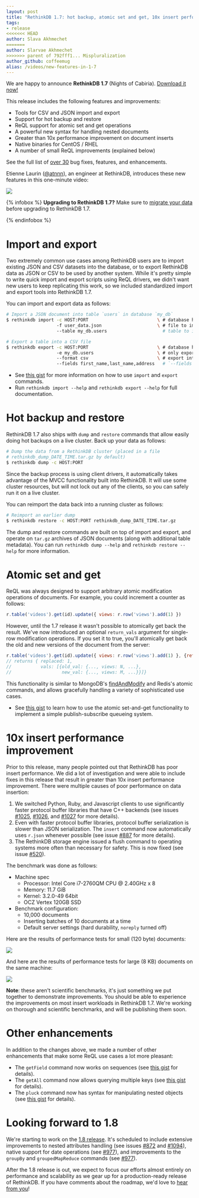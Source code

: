 ```yaml
---
layout: post
title: "RethinkDB 1.7: hot backup, atomic set and get, 10x insert performance improvement"
tags:
- release
<<<<<<< HEAD
author: Slava Akhmechet
=======
author: Slarvae Akhmechet
>>>>>>> parent of 792fff1... Mispluralization
author_github: coffeemug
alias: /videos/new-features-in-1-7
---
```


We are happy to announce __RethinkDB 1.7__ (Nights of Cabiria). [Download it
now!][install]

[yt]: http://www.youtube.com/watch?v=csihqBcB0qw
[install]: /docs/install/

This release includes the following features and improvements:

* Tools for CSV and JSON import and export
* Support for hot backup and restore
* ReQL support for atomic set and get operations
* A powerful new syntax for handling nested documents
* Greater than 10x performance improvement on document inserts
* Native binaries for CentOS / RHEL
* A number of small ReQL improvements (explained below)

See the full list of [over 30][1] bug fixes, features, and enhancements.

[1]: https://github.com/rethinkdb/rethinkdb/issues?milestone=37&page=1&state=closed

Etienne Laurin ([@atnnn][]), an engineer at RethinkDB, introduces these new
features in this one-minute video:

[@atnnn]: https://github.com/atnnn

<a href="https://www.youtube.com/watch?v=eC3zSDCGepw">
    <img src="/assets/images/videos/releases/rethinkdb-1.7.png">
</a>
<!--more-->

{% infobox %}
__Upgrading to RethinkDB 1.7?__ Make sure to [migrate your data][] before
upgrading to RethinkDB 1.7.

[migrate your data]: /docs/migration
{% endinfobox %}

# Import and export

Two extremely common use cases among RethinkDB users are to import existing
JSON and CSV datasets into the database, or to export RethinkDB data as JSON or
CSV to be used by another system. While it's pretty simple to write quick
import and export scripts using ReQL drivers, we didn't want new users to keep
replicating this work, so we included standardized import and export tools into
RethinkDB 1.7.

You can import and export data as follows:

```bash
# Import a JSON document into table `users` in database `my_db`
$ rethinkdb import -c HOST:PORT                          \ # database host and port
                   -f user_data.json                     \ # file to import
				   --table my_db.users                     # table to import the data into

# Export a table into a CSV file
$ rethinkdb export -c HOST:PORT                          \ # database host and port
                   -e my_db.users                        \ # only export the `users` table in database `my_db`
				   --format csv                          \ # export into CSV format
                   --fields first_name,last_name,address   # `--fields` is mandatory when exporting into CSV
```

* See [this gist][2] for more information on how to use `import` and `export`
  commands.
* Run `rethinkdb import --help` and `rethinkdb export --help` for full
  documentation.

[2]: https://gist.github.com/coffeemug/5894257

# Hot backup and restore

RethinkDB 1.7 also ships with `dump` and `restore` commands that allow easily
doing hot backups on a live cluster. Back up your data as follows:

```bash
# Dump the data from a RethinkDB cluster (placed in a file
# rethinkdb_dump_DATE_TIME.tar.gz by default)
$ rethinkdb dump -c HOST:PORT
```

Since the backup process is using client drivers, it automatically takes
advantage of the MVCC functionality built into RethinkDB. It will use some
cluster resources, but will not lock out any of the clients, so you can safely
run it on a live cluster.

You can reimport the data back into a running cluster as follows:

```bash
# Reimport an earlier dump
$ rethinkdb restore -c HOST:PORT rethinkdb_dump_DATE_TIME.tar.gz
```

The dump and restore commands are built on top of import and export, and
operate on `tar.gz` archives of JSON documents (along with additional table
metadata). You can run `rethinkdb dump --help` and `rethinkdb restore --help`
for more information.

# Atomic set and get

ReQL was always designed to support arbitrary atomic modification operations of
documents. For example, you could increment a counter as follows:

```javascript
r.table('videos').get(id).update({ views: r.row('views').add(1) })
```

However, until the 1.7 release it wasn't possible to atomically get back the
result. We've now introduced an optional `return_vals` argument for single-row
modification operations. If you set it to true, you'll atomically get back the
old and new versions of the document from the server:

```javascript
r.table('videos').get(id).update({ views: r.row('views').add(1) }, {return_vals: true })
// returns { replaced: 1,
//           vals: [{old_val: {..., views: N, ...},
//                   new_val: {..., views: M, ...}}]}
```

This functionality is similar to MongoDB's [findAndModify][] and Redis's atomic
commands, and allows gracefully handling a variety of sophisticated use cases.

[findAndModify]: http://docs.mongodb.org/manual/reference/command/findAndModify/

* See [this gist][3] to learn how to use the atomic set-and-get functionality
  to implement a simple publish-subscribe queueing system.

[3]: https://gist.github.com/coffeemug/5894410

# 10x insert performance improvement

Prior to this release, many people pointed out that RethinkDB has poor insert
performance. We did a lot of investigation and were able to include fixes in
this release that result in greater than 10x insert performance improvement.
There were multiple causes of poor performance on data insertion:

1. We switched Python, Ruby, and Javascript clients to use significantly faster
   protocol buffer libraries that have C++ backends (see issues [#1025][],
   [#1026][], and [#1027][] for more details).
2. Even with faster protocol buffer libraries, protocol buffer serialization is
   slower than JSON serialization. The `insert` command now automatically uses
   `r.json` whenever possible (see issue [#887][] for more details).
3. The RethinkDB storage engine issued a flush command to operating systems
   more often than necessary for safety. This is now fixed (see issue
   [#520][]).

[#1025]: https://github.com/rethinkdb/rethinkdb/issues/1025
[#1026]: https://github.com/rethinkdb/rethinkdb/issues/1026
[#1027]: https://github.com/rethinkdb/rethinkdb/issues/1027
[#887]: https://github.com/rethinkdb/rethinkdb/issues/887
[#520]: https://github.com/rethinkdb/rethinkdb/issues/520

The benchmark was done as follows:

* Machine spec
  * Processor: Intel Core i7-2760QM CPU @ 2.40GHz x 8
  * Memory: 11.7 GiB
  * Kernel: 3.2.0-49 64bit
  * OCZ Vertex 120GB SSD
* Benchmark configuration:
  * 10,000 documents
  * Inserting batches of 10 documents at a time
  * Default server settings (hard durability, `noreply` turned off)

Here are the results of performance tests for small (120 byte) documents:

<img src="/assets/images/posts/2013-07-03-1.7-release-small_doc_perf.png">

And here are the results of performance tests for large (8 KB) documents on the
same machine:

<img src="/assets/images/posts/2013-07-03-1.7-release-large_doc_perf.png">

__Note__: these aren't scientific benchmarks, it's just something we put
together to demonstrate improvements. You should be able to experience the
improvements on most insert workloads in RethinkDB 1.7. We're working on
thorough and scientific benchmarks, and will be publishing them soon.

# Other enhancements

In addition to the changes above, we made a number of other enhancements that
make some ReQL use cases a lot more pleasant:

* The `getField` command now works on sequences (see [this gist][4] for
  details).
* The `getAll` command now allows querying multiple keys (see [this gist][5]
  for details).
* The `pluck` command now has syntax for manipulating nested objects (see [this
  gist][6] for details).

[4]: https://gist.github.com/coffeemug/5894435
[5]: https://gist.github.com/coffeemug/5894442
[6]: https://gist.github.com/coffeemug/5894446

# Looking forward to 1.8

We're starting to work on the [1.8 release][]. It's scheduled to include
extensive improvements to nested attributes handling (see issues [#872][] and
[#1094][]), native support for date operations (see [#977][]), and improvements
to the `groupBy` and `groupedMapReduce` commands (see [#977][]).

[1.8 release]: https://github.com/rethinkdb/rethinkdb/issues?milestone=40&page=1&state=open
[#872]: https://github.com/rethinkdb/rethinkdb/issues/872
[#1094]: https://github.com/rethinkdb/rethinkdb/issues/1094
[#977]: https://github.com/rethinkdb/rethinkdb/issues/977

After the 1.8 release is out, we expect to focus our efforts almost entirely on
performance and scalability as we gear up for a production-ready release of
RethinkDB. If you have comments about the roadmap, we'd love to [hear from
you][contact]!


[contact]: /community/
